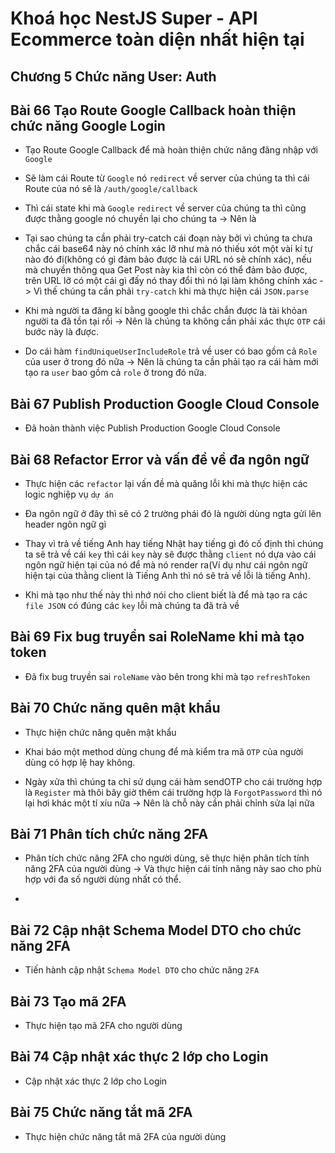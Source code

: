 # Khoá học NestJS Super - API Ecommerce toàn diện nhất hiện tại

## Chương 5 Chức năng User: Auth

## Bài 66 Tạo Route Google Callback hoàn thiện chức năng Google Login

- Tạo Route Google Callback để mà hoàn thiện chức năng đăng nhập với `Google`

- Sẽ làm cái Route từ `Google` nó `redirect` về server của chúng ta thì cái Route của nó sẽ là `/auth/google/callback`

- Thì cái state khi mà `Google` `redirect` về server của chúng ta thì cũng được thằng google nó chuyền lại cho chúng ta -> Nên là

- Tại sao chúng ta cần phải try-catch cái đoạn này bởi vì chúng ta chưa chắc cái base64 này nó chính xác lỡ như mà nó thiếu xót một vài kí tự nào đó đi(không có gì đảm bảo được là cái URL nó sẽ chính xác), nếu mà chuyền thông qua Get Post này kia thì còn có thể đảm bảo được, trên URL lỡ có một cái gì đấy nó thay đổi thì nó lại làm không chính xác -> Vì thế chúng ta cần phải `try-catch` khi mà thực hiện cái `JSON.parse`

- Khi mà người ta đăng kí bằng google thì chắc chắn được là tài khỏan người ta đã tồn tại rồi -> Nên là chúng ta không cần phải xác thực `OTP` cái bước này là được.

- Do cái hàm `findUniqueUserIncludeRole` trả về user có bao gồm cả `Role` của user ở trong đó nữa -> Nên là chúng ta cần phải tạo ra cái hàm mới tạo ra `user` bao gồm cả `role` ở trong đó nữa.

## Bài 67 Publish Production Google Cloud Console

- Đã hoàn thành việc Publish Production Google Cloud Console

## Bài 68 Refactor Error và vấn đề về đa ngôn ngữ

- Thực hiện các `refactor` lại vấn đề mà quăng lỗi khi mà thực hiện các logic nghiệp vụ `dự án`

- Đa ngôn ngữ ở đây thì sẽ có 2 trường phái đó là người dùng ngta gửi lên header ngôn ngữ gì

- Thay vì trả về tiếng Anh hay tiếng Nhật hay tiếng gì đó cố định thì chúng ta sẽ trả về cái `key` thì cái `key` này sẽ được thằng `client` nó dựa vào cái ngôn ngữ hiện tại của nó để mà nó render ra(Ví dụ như cái ngôn ngữ hiện tại của thằng client là Tiếng Anh thì nó sẽ trả về lỗi là tiếng Anh).

- Khi mà tạo như thế này thì nhớ nói cho client biết là để mà tạo ra các `file JSON` có đúng các `key` lỗi mà chúng ta đã trả về

## Bài 69 Fix bug truyền sai RoleName khi mà tạo token

- Đã fix bug truyền sai `roleName` vào bên trong khi mà tạo `refreshToken`

## Bài 70 Chức năng quên mật khẩu

- Thực hiện chức năng quên mật khẩu

- Khai báo một method dùng chung để mà kiểm tra mã `OTP` của người dùng có hợp lệ hay không.

- Ngày xửa thì chúng ta chỉ sử dụng cái hàm sendOTP cho cái trường hợp là `Register` mà thôi bây giờ thêm cái trường hợp là `ForgotPassword` thì nó lại hơi khác một tí xíu nữa -> Nên là chỗ này cần phải chỉnh sửa lại nữa

## Bài 71 Phân tích chức năng 2FA

- Phân tích chức năng 2FA cho người dùng, sẽ thực hiện phân tích tính năng 2FA của người dùng -> Và thực hiện cái tính năng này sao cho phù hợp với đa số người dùng nhất có thể.

-

## Bài 72 Cập nhật Schema Model DTO cho chức năng 2FA

- Tiến hành cập nhật `Schema Model DTO` cho chức năng `2FA`

## Bài 73 Tạo mã 2FA

- Thực hiện tạo mã 2FA cho người dùng

## Bài 74 Cập nhật xác thực 2 lớp cho Login

- Cập nhật xác thực 2 lớp cho Login

## Bài 75 Chức năng tắt mã 2FA

- Thực hiện chức năng tắt mã 2FA của người dùng
